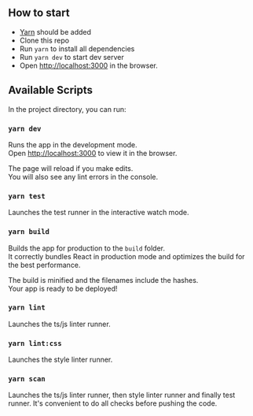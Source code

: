 ## How to start

- [Yarn](https://yarnpkg.com/) should be added
- Clone this repo
- Run `yarn` to install all dependencies
- Run `yarn dev` to start dev server
- Open [http://localhost:3000](http://localhost:3000) in the browser.

## Available Scripts

In the project directory, you can run:

### `yarn dev`

Runs the app in the development mode.<br />
Open [http://localhost:3000](http://localhost:3000) to view it in the browser.

The page will reload if you make edits.<br />
You will also see any lint errors in the console.

### `yarn test`

Launches the test runner in the interactive watch mode.

### `yarn build`

Builds the app for production to the `build` folder.<br />
It correctly bundles React in production mode and optimizes the build for the best performance.

The build is minified and the filenames include the hashes.<br />
Your app is ready to be deployed!

### `yarn lint`

Launches the ts/js linter runner.

### `yarn lint:css`

Launches the style linter runner.

### `yarn scan`

Launches the ts/js linter runner, then style linter runner and finally test runner. It's convenient to do all checks before pushing the code.

